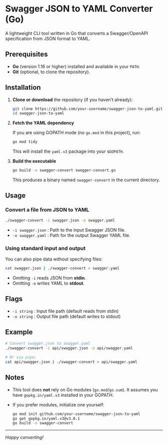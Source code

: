 # Swagger JSON to YAML Converter (Go)

A lightweight CLI tool written in Go that converts a Swagger/OpenAPI specification from JSON format to YAML.

## Prerequisites

* **Go** (version 1.16 or higher) installed and available in your `PATH`.
* **Git** (optional, to clone the repository).

## Installation

1. **Clone or download** the repository (if you haven’t already):

   ```bash
   git clone https://github.com/your-username/swagger-json-to-yaml.git
   cd swagger-json-to-yaml
   ```

2. **Fetch the YAML dependency**

   If you are using GOPATH mode (no `go.mod` in this project), run:

   ```bash
   go mod tidy
   ```

   This will install the `yaml.v3` package into your `$GOPATH`.

3. **Build the executable**

   ```bash
   go build -o swagger-convert swagger-convert.go
   ```

   This produces a binary named `swagger-convert` in the current directory.

## Usage

### Convert a file from JSON to YAML

```bash
./swagger-convert -i swagger.json -o swagger.yaml
```

* `-i swagger.json` : Path to the input Swagger JSON file.
* `-o swagger.yaml` : Path for the output Swagger YAML file.

### Using standard input and output

You can also pipe data without specifying files:

```bash
cat swagger.json | ./swagger-convert > swagger.yaml
```

* Omitting `-i` reads JSON from **stdin**.
* Omitting `-o` writes YAML to **stdout**.

## Flags

* `-i string`  : Input file path (default reads from stdin)
* `-o string`  : Output file path (default writes to stdout)

## Example

```bash
# Convert swagger.json to swagger.yaml
./swagger-convert -i api/swagger.json -o api/swagger.yaml

# Or via pipe:
cat api/swagger.json | ./swagger-convert > api/swagger.yaml
```

## Notes

* This tool does **not** rely on Go modules (`go.mod`/`go.sum`). It assumes you have `gopkg.in/yaml.v3` installed in your GOPATH.
* If you prefer modules, initialize one yourself:

  ```bash
  go mod init github.com/your-username/swagger-json-to-yaml
  go get gopkg.in/yaml.v3@v3.0.1
  go build -o swagger-convert
  ```

---

*Happy converting!*

